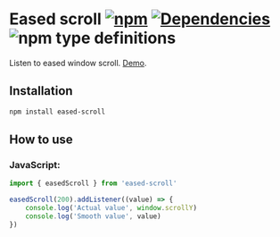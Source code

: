 # Eased scroll [![npm](https://img.shields.io/npm/v/eased-scroll.svg)](https://www.npmjs.com/package/eased-scroll) [![Dependencies](https://img.shields.io/david/FilipChalupa/eased-scroll.svg)](https://www.npmjs.com/package/eased-scroll?activeTab=dependencies) ![npm type definitions](https://img.shields.io/npm/types/eased-scroll.svg)

Listen to eased window scroll. [Demo](https://filipchalupa.cz/eased-scroll/demo.html).

## Installation

```bash
npm install eased-scroll
```

## How to use

### JavaScript:

```javascript
import { easedScroll } from 'eased-scroll'

easedScroll(200).addListener((value) => {
	console.log('Actual value', window.scrollY)
	console.log('Smooth value', value)
})
```
